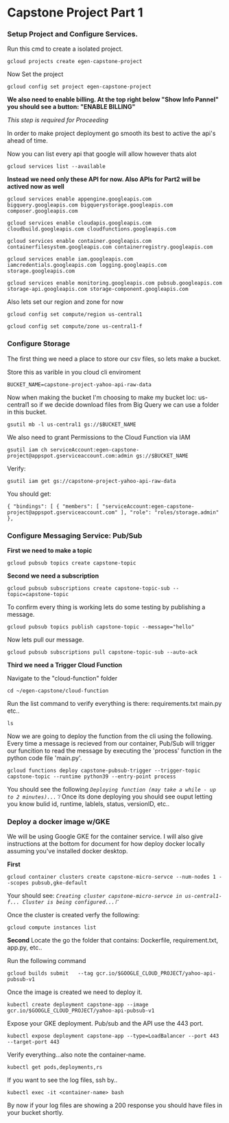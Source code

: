 # Capstone Project Part 1


### Setup Project and Configure Services.

Run this cmd to create a isolated project.

 

`gcloud projects create egen-capstone-project`

Now Set the project 
  
`gcloud config set project egen-capstone-project`
  

**We also need to enable billing. At the top right below "Show Info Pannel" you should see a button: "ENABLE BILLING"**

*This step is required for Proceeding*
  
  
  
  
  
 In order to make project deployment go smooth its best to active the api's ahead of time. 
    
Now you can list every api that google will allow however thats alot

`gcloud services list --available`




**Instead we need only these API for now. Also APIs for Part2 will be actived now as well**

`gcloud services enable appengine.googleapis.com bigquery.googleapis.com bigquerystorage.googleapis.com composer.googleapis.com`

`gcloud services enable cloudapis.googleapis.com cloudbuild.googleapis.com cloudfunctions.googleapis.com `

`gcloud services enable container.googleapis.com  containerfilesystem.googleapis.com containerregistry.googleapis.com`

`gcloud services enable iam.googleapis.com  iamcredentials.googleapis.com logging.googleapis.com storage.googleapis.com`

`gcloud services enable monitoring.googleapis.com pubsub.googleapis.com storage-api.googleapis.com storage-component.googleapis.com `

Also lets set our region and zone for now

`gcloud config set compute/region us-central1`

`gcloud config set compute/zone us-central1-f`

### Configure Storage

The first thing we need a place to store our csv files, so lets make a bucket.

Store this as varible in you cloud cli enviroment 

`BUCKET_NAME=capstone-project-yahoo-api-raw-data`

Now when making the bucket I'm choosing to make my bucket loc: us-central1 so if we decide download files from Big Query we can use a folder in this bucket.

`gsutil mb -l us-central1 gs://$BUCKET_NAME`

We also need to grant Permissions to the Cloud Function via IAM

`gsutil iam ch serviceAccount:egen-capstone-project@appspot.gserviceaccount.com:admin gs://$BUCKET_NAME`

Verify:

`gsutil iam get gs://capstone-project-yahoo-api-raw-data`

You should get:

`{
  "bindings": [
    {
      "members": [
        "serviceAccount:egen-capstone-project@appspot.gserviceaccount.com"
      ],
      "role": "roles/storage.admin"
    },`

### Configure Messaging Service: Pub/Sub

**First we need to make a topic** 

`gcloud pubsub topics create capstone-topic`

**Second we need a subscription** 

`gcloud pubsub subscriptions create capstone-topic-sub --topic=capstone-topic`

To confirm every thing is working lets do some testing by publishing a message.

`gcloud pubsub topics publish capstone-topic --message="hello"`

Now lets pull our message.

`gcloud pubsub subscriptions pull capstone-topic-sub --auto-ack`

**Third we need a Trigger Cloud Function**

Navigate to the "cloud-function" folder

`cd ~/egen-capstone/cloud-function`

Run the list command to verify everything is there: requirements.txt main.py etc.. 

`ls`

Now we are going to deploy the function from the cli using the following. Every time a message is recieved from our container, Pub/Sub will trigger our funcition to read the message by executing the 'process' function in the python code file 'main.py'.

`gcloud functions deploy capstone-pubsub-trigger --trigger-topic capstone-topic --runtime python39 --entry-point process`

You should see the following *`Deploying function (may take a while - up to 2 minutes)...⠹`*  Once its done deploying you should see ouput letting you know bulid id, runtime, lablels, status, versionID, etc..

### Deploy a docker image w/GKE

We will be using Google GKE for the container service. I will also give instructions at the bottom for document for how deploy docker locally assuming you've installed docker desktop. 

**First**

`gcloud container clusters create capstone-micro-servce --num-nodes 1 --scopes pubsub,gke-default`

Your should see: *`Creating cluster capstone-micro-servce in us-central1-f... Cluster is being configured...⠏`*

Once the cluster is created verfy the following:

`gcloud compute instances list`

**Second**
Locate the go the folder that contains: Dockerfile, requirement.txt, app.py, etc..

Run the following command

`gcloud builds submit   --tag gcr.io/$GOOGLE_CLOUD_PROJECT/yahoo-api-pubsub-v1` 

Once the image is created we need to deploy it.

`kubectl create deployment capstone-app --image gcr.io/$GOOGLE_CLOUD_PROJECT/yahoo-api-pubsub-v1`

Expose your GKE deployment. Pub/sub and the API use the 443 port.

`kubectl expose deployment capstone-app --type=LoadBalancer --port 443 --target-port 443`

Verify everything...also note the container-name.

`kubectl get pods,deployments,rs`

If you want to see the log files, ssh by..

`kubectl exec -it <container-name> bash`



By now if your log files are showing a 200 response you should have files in your bucket shortly.

















